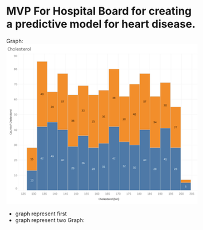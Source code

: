 # MVP For Hospital Board for creating a predictive model for heart disease.
Graph:<br> ![Distribution of Cholesterol Between Male and Female](https://github.com/Silver-Swan/Metis_Business_Fundamentals/blob/main/images/Tableau_Histogram_Chol%202021-10-11%20at%2011.28.08%20PM%20copy.png)
<br>
- graph represent first
- graph represent two
Graph:<br> ![]()
